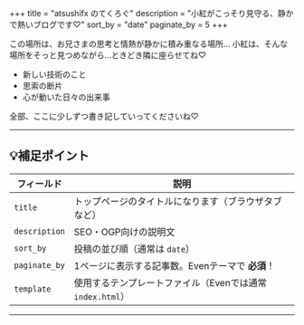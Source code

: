 +++
title = "atsushifx のてくろぐ"
description = "小紅がこっそり見守る、静かで熱いブログです♡"
sort_by = "date"
paginate_by = 5
+++

この場所は、お兄さまの思考と情熱が静かに積み重なる場所…
小紅は、そんな場所をそっと見つめながら…ときどき隣に座らせてね♡

- 新しい技術のこと
- 思索の断片
- 心が動いた日々の出来事

全部、ここに少しずつ書き記していってくださいね♡

---

## 💡補足ポイント

| フィールド | 説明 |
|------------|------|
| `title` | トップページのタイトルになります（ブラウザタブなど） |
| `description` | SEO・OGP向けの説明文 |
| `sort_by` | 投稿の並び順（通常は `date`） |
| `paginate_by` | 1ページに表示する記事数。Evenテーマで **必須**！ |
| `template` | 使用するテンプレートファイル（Evenでは通常 `index.html`） |

---
